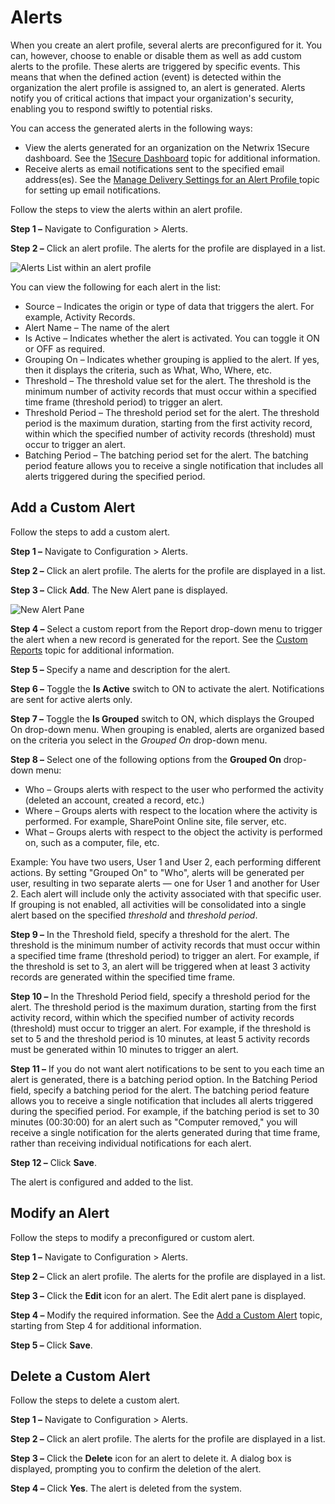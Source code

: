 # Alerts

When you create an alert profile, several alerts are preconfigured for it. You can, however, choose to enable or disable them as well as add custom alerts to the profile. These alerts are triggered by specific events. This means that when the defined action (event) is detected within the organization the alert profile is assigned to, an alert is generated. Alerts notify you of critical actions that impact your organization's security, enabling you to respond swiftly to potential risks.

You can access the generated alerts in the following ways:

- View the alerts generated for an organization on the Netwrix 1Secure dashboard. See the [1Secure Dashboard](/docs/1secure/admin/dashboard/overview.md) topic for additional information.
- Receive alerts as email notifications sent to the specified email address(es). See the [Manage Delivery Settings for an Alert Profile ](/docs/1secure/admin/alerts/overview.md#manage-delivery-settings-for-an-alert-profile)topic for setting up email notifications.

Follow the steps to view the alerts within an alert profile.

__Step 1 –__ Navigate to Configuration > Alerts.

__Step 2 –__ Click an alert profile. The alerts for the profile are displayed in a list.

![Alerts List within an alert profile](/img/product_docs/1secure/admin/alerts/alertslist.png)

You can view the following for each alert in the list:

- Source – Indicates the origin or type of data that triggers the alert. For example, Activity Records.
- Alert Name – The name of the alert
- Is Active – Indicates whether the alert is activated. You can toggle it ON or OFF as required.
- Grouping On – Indicates whether grouping is applied to the alert. If yes, then it displays the criteria, such as What, Who, Where, etc.
- Threshold – The threshold value set for the alert. The threshold is the minimum number of activity records that must occur within a specified time frame (threshold period) to trigger an alert.
- Threshold Period – The threshold period set for the alert. The threshold period is the maximum duration, starting from the first activity record, within which the specified number of activity records (threshold) must occur to trigger an alert.
- Batching Period – The batching period set for the alert. The batching period feature allows you to receive a single notification that includes all alerts triggered during the specified period.

## Add a Custom Alert

Follow the steps to add a custom alert.

__Step 1 –__ Navigate to Configuration > Alerts.

__Step 2 –__ Click an alert profile. The alerts for the profile are displayed in a list.

__Step 3 –__ Click __Add__. The New Alert pane is displayed.

![New Alert Pane](/img/product_docs/1secure/admin/alerts/addcustomalert.png)

__Step 4 –__ Select a custom report from the Report drop-down menu to trigger the alert when a new record is generated for the report. See the [ Custom Reports](/docs/1secure/admin/searchandreports/customreports.md) topic for additional information.

__Step 5 –__ Specify a name and description for the alert.

__Step 6 –__ Toggle the __Is Active__ switch to ON to activate the alert. Notifications are sent for active alerts only.

__Step 7 –__ Toggle the __Is Grouped__ switch to ON, which displays the Grouped On drop-down menu. When grouping is enabled, alerts are organized based on the criteria you select in the _Grouped On_ drop-down menu.

__Step 8 –__ Select one of the following options from the __Grouped On__ drop-down menu:

- Who – Groups alerts with respect to the user who performed the activity (deleted an account, created a record, etc.)
- Where – Groups alerts with respect to the location where the activity is performed. For example, SharePoint Online site, file server, etc.
- What – Groups alerts with respect to the object the activity is performed on, such as a computer, file, etc.

Example: You have two users, User 1 and User 2, each performing different actions. By setting "Grouped On" to "Who", alerts will be generated per user, resulting in two separate alerts — one for User 1 and another for User 2. Each alert will include only the activity associated with that specific user. If grouping is not enabled, all activities will be consolidated into a single alert based on the specified _threshold_ and _threshold period_.

__Step 9 –__ In the Threshold field, specify a threshold for the alert. The threshold is the minimum number of activity records that must occur within a specified time frame (threshold period) to trigger an alert. For example, if the threshold is set to 3, an alert will be triggered when at least 3 activity records are generated within the specified time frame.

__Step 10 –__ In the Threshold Period field, specify a threshold period for the alert. The threshold period is the maximum duration, starting from the first activity record, within which the specified number of activity records (threshold) must occur to trigger an alert. For example, if the threshold is set to 5 and the threshold period is 10 minutes, at least 5 activity records must be generated within 10 minutes to trigger an alert.

__Step 11 –__ If you do not want alert notifications to be sent to you each time an alert is generated, there is a batching period option. In the Batching Period field, specify a batching period for the alert. The batching period feature allows you to receive a single notification that includes all alerts triggered during the specified period. For example, if the batching period is set to 30 minutes (00:30:00) for an alert such as "Computer removed," you will receive a single notification for the alerts generated during that time frame, rather than receiving individual notifications for each alert.

__Step 12 –__ Click __Save__.

The alert is configured and added to the list.

## Modify an Alert

Follow the steps to modify a preconfigured or custom alert.

__Step 1 –__ Navigate to Configuration > Alerts.

__Step 2 –__ Click an alert profile. The alerts for the profile are displayed in a list.

__Step 3 –__ Click the __Edit__ icon for an alert. The Edit alert pane is displayed.

__Step 4 –__ Modify the required information. See the [Add a Custom Alert](#add-a-custom-alert) topic, starting from Step 4 for additional information.

__Step 5 –__ Click __Save__.

## Delete a Custom Alert

Follow the steps to delete a custom alert.

__Step 1 –__ Navigate to Configuration > Alerts.

__Step 2 –__ Click an alert profile. The alerts for the profile are displayed in a list.

__Step 3 –__ Click the __Delete__ icon for an alert to delete it. A dialog box is displayed, prompting you to confirm the deletion of the alert.

__Step 4 –__ Click __Yes__. The alert is deleted from the system.
